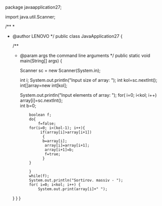 package javaapplication27;

import java.util.Scanner;

/**
 *
 * @author LENOVO
 */
public class JavaApplication27 {

    /**
     * @param args the command line arguments
     */
    public static void main(String[] args) {
      
         Scanner sc = new Scanner(System.in);
         
        int i;
        System.out.println("Input size of array: ");
        int kol=sc.nextInt();
        int[]array=new int[kol];
       
        System.out.println("Input elements of array: ");
        for( i=0; i<kol; i++)
           array[i]=sc.nextInt();  
            int b=0;
        
               boolean f;
               do{
                   f=false;
               for(i=0; i<(kol-1); i++){
                    if(array[i]>array[i+1])
                     {
                     b=array[i];
                      array[i]=array[i+1];
                      array[i+1]=b;
                      f=true;
                     }
               }
               
               }
               while(f);
               System.out.println("Sortirov. massiv - "); 
               for( i=0; i<kol; i++) {                  
                   System.out.print(array[i]+" ");
    }
            }
            }
      
